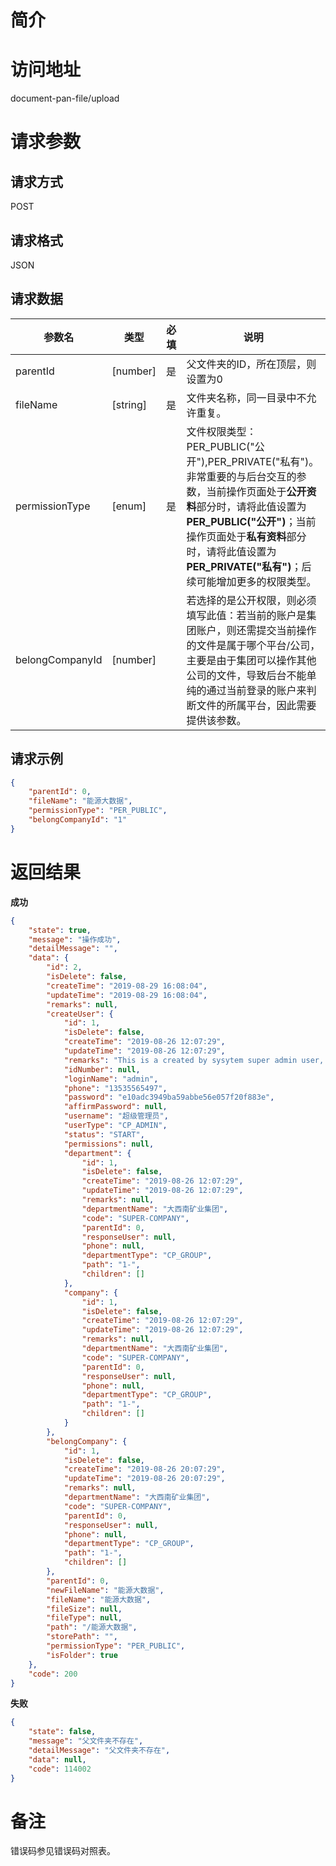 # 简介

# 访问地址
document-pan-file/upload

# 请求参数

## 请求方式
POST

## 请求格式
JSON

## 请求数据
|参数名|类型|必填|说明|
|-|-|-|-|
|parentId|[number]|是|父文件夹的ID，所在顶层，则设置为0|
|fileName|[string]|是|文件夹名称，同一目录中不允许重复。|
|permissionType|[enum]|是|文件权限类型：PER_PUBLIC("公开"),PER_PRIVATE("私有")。非常重要的与后台交互的参数，当前操作页面处于**公开资料**部分时，请将此值设置为**PER_PUBLIC("公开")**；当前操作页面处于**私有资料**部分时，请将此值设置为**PER_PRIVATE("私有")**；后续可能增加更多的权限类型。|
|belongCompanyId|[number]||若选择的是公开权限，则必须填写此值：若当前的账户是集团账户，则还需提交当前操作的文件是属于哪个平台/公司，主要是由于集团可以操作其他公司的文件，导致后台不能单纯的通过当前登录的账户来判断文件的所属平台，因此需要提供该参数。|
## 请求示例
```json
{
	"parentId": 0,
    "fileName": "能源大数据",
    "permissionType": "PER_PUBLIC",
    "belongCompanyId": "1"
}
```

# 返回结果
**成功**
```json
{
    "state": true,
    "message": "操作成功",
    "detailMessage": "",
    "data": {
        "id": 2,
        "isDelete": false,
        "createTime": "2019-08-29 16:08:04",
        "updateTime": "2019-08-29 16:08:04",
        "remarks": null,
        "createUser": {
            "id": 1,
            "isDelete": false,
            "createTime": "2019-08-26 12:07:29",
            "updateTime": "2019-08-26 12:07:29",
            "remarks": "This is a created by sysytem super admin user, it belong to super company, don't delete it!",
            "idNumber": null,
            "loginName": "admin",
            "phone": "13535565497",
            "password": "e10adc3949ba59abbe56e057f20f883e",
            "affirmPassword": null,
            "username": "超级管理员",
            "userType": "CP_ADMIN",
            "status": "START",
            "permissions": null,
            "department": {
                "id": 1,
                "isDelete": false,
                "createTime": "2019-08-26 12:07:29",
                "updateTime": "2019-08-26 12:07:29",
                "remarks": null,
                "departmentName": "大西南矿业集团",
                "code": "SUPER-COMPANY",
                "parentId": 0,
                "responseUser": null,
                "phone": null,
                "departmentType": "CP_GROUP",
                "path": "1-",
                "children": []
            },
            "company": {
                "id": 1,
                "isDelete": false,
                "createTime": "2019-08-26 12:07:29",
                "updateTime": "2019-08-26 12:07:29",
                "remarks": null,
                "departmentName": "大西南矿业集团",
                "code": "SUPER-COMPANY",
                "parentId": 0,
                "responseUser": null,
                "phone": null,
                "departmentType": "CP_GROUP",
                "path": "1-",
                "children": []
            }
        },
        "belongCompany": {
            "id": 1,
            "isDelete": false,
            "createTime": "2019-08-26 20:07:29",
            "updateTime": "2019-08-26 20:07:29",
            "remarks": null,
            "departmentName": "大西南矿业集团",
            "code": "SUPER-COMPANY",
            "parentId": 0,
            "responseUser": null,
            "phone": null,
            "departmentType": "CP_GROUP",
            "path": "1-",
            "children": []
        },
        "parentId": 0,
        "newFileName": "能源大数据",
        "fileName": "能源大数据",
        "fileSize": null,
        "fileType": null,
        "path": "/能源大数据",
        "storePath": "",
        "permissionType": "PER_PUBLIC",
        "isFolder": true
    },
    "code": 200
}
```

**失败**
```json
{
    "state": false,
    "message": "父文件夹不存在",
    "detailMessage": "父文件夹不存在",
    "data": null,
    "code": 114002
}
```

# 备注
错误码参见错误码对照表。